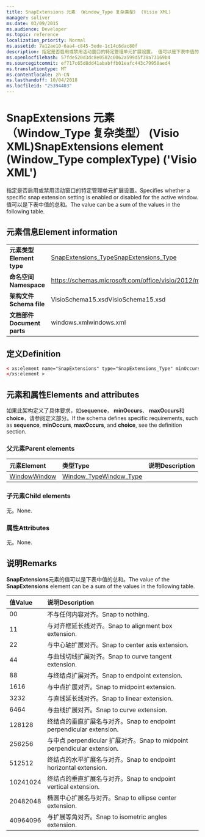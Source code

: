 ```yaml
---
title: SnapExtensions 元素 （Window_Type 复杂类型） (Visio XML)
manager: soliver
ms.date: 03/09/2015
ms.audience: Developer
ms.topic: reference
localization_priority: Normal
ms.assetid: 7a12ae10-6aa4-c845-5ede-1c14c6dac80f
description: 指定是否启用或禁用活动窗口的特定管理单元扩展设置。 值可以是下表中值的总和。
ms.openlocfilehash: 57fde520d3dc8e0582c0062a599d5f38a73169b4
ms.sourcegitcommit: ef717c65d8dd41ababffb01eafc443c79950aed4
ms.translationtype: MT
ms.contentlocale: zh-CN
ms.lasthandoff: 10/04/2018
ms.locfileid: "25394403"
---
```

# <a name="snapextensions-element-windowtype-complextype-visio-xml"></a><span data-ttu-id="11d55-104">SnapExtensions 元素 （Window_Type 复杂类型） (Visio XML)</span><span class="sxs-lookup"><span data-stu-id="11d55-104">SnapExtensions element (Window_Type complexType) ('Visio XML')</span></span>

<span data-ttu-id="11d55-105">指定是否启用或禁用活动窗口的特定管理单元扩展设置。</span><span class="sxs-lookup"><span data-stu-id="11d55-105">Specifies whether a specific snap extension setting is enabled or disabled for the active window.</span></span> <span data-ttu-id="11d55-106">值可以是下表中值的总和。</span><span class="sxs-lookup"><span data-stu-id="11d55-106">The value can be a sum of the values in the following table.</span></span>
  
## <a name="element-information"></a><span data-ttu-id="11d55-107">元素信息</span><span class="sxs-lookup"><span data-stu-id="11d55-107">Element information</span></span>

|||
|:-----|:-----|
|<span data-ttu-id="11d55-108">**元素类型**</span><span class="sxs-lookup"><span data-stu-id="11d55-108">**Element type**</span></span> <br/> |[<span data-ttu-id="11d55-109">SnapExtensions_Type</span><span class="sxs-lookup"><span data-stu-id="11d55-109">SnapExtensions_Type</span></span>](snapextensions_type-complextypevisio-xml.md) <br/> |
|<span data-ttu-id="11d55-110">**命名空间**</span><span class="sxs-lookup"><span data-stu-id="11d55-110">**Namespace**</span></span> <br/> |https://schemas.microsoft.com/office/visio/2012/main  <br/> |
|<span data-ttu-id="11d55-111">**架构文件**</span><span class="sxs-lookup"><span data-stu-id="11d55-111">**Schema file**</span></span> <br/> |<span data-ttu-id="11d55-112">VisioSchema15.xsd</span><span class="sxs-lookup"><span data-stu-id="11d55-112">VisioSchema15.xsd</span></span>  <br/> |
|<span data-ttu-id="11d55-113">**文档部件**</span><span class="sxs-lookup"><span data-stu-id="11d55-113">**Document parts**</span></span> <br/> |<span data-ttu-id="11d55-114">windows.xml</span><span class="sxs-lookup"><span data-stu-id="11d55-114">windows.xml</span></span>  <br/> |
   
## <a name="definition"></a><span data-ttu-id="11d55-115">定义</span><span class="sxs-lookup"><span data-stu-id="11d55-115">Definition</span></span>

```XML
< xs:element name="SnapExtensions" type="SnapExtensions_Type" minOccurs="0" maxOccurs="1" >
</xs:element >
```

## <a name="elements-and-attributes"></a><span data-ttu-id="11d55-116">元素和属性</span><span class="sxs-lookup"><span data-stu-id="11d55-116">Elements and attributes</span></span>

<span data-ttu-id="11d55-117">如果此架构定义了具体要求，如**sequence**， **minOccurs**、 **maxOccurs**和**choice**，请参阅定义部分。</span><span class="sxs-lookup"><span data-stu-id="11d55-117">If the schema defines specific requirements, such as **sequence**, **minOccurs**, **maxOccurs**, and **choice**, see the definition section.</span></span> 
  
### <a name="parent-elements"></a><span data-ttu-id="11d55-118">父元素</span><span class="sxs-lookup"><span data-stu-id="11d55-118">Parent elements</span></span>

|<span data-ttu-id="11d55-119">**元素**</span><span class="sxs-lookup"><span data-stu-id="11d55-119">**Element**</span></span>|<span data-ttu-id="11d55-120">**类型**</span><span class="sxs-lookup"><span data-stu-id="11d55-120">**Type**</span></span>|<span data-ttu-id="11d55-121">**说明**</span><span class="sxs-lookup"><span data-stu-id="11d55-121">**Description**</span></span>|
|:-----|:-----|:-----|
|[<span data-ttu-id="11d55-122">Window</span><span class="sxs-lookup"><span data-stu-id="11d55-122">Window</span></span>](window-element-windows_type-complextypevisio-xml.md) <br/> |[<span data-ttu-id="11d55-123">Window_Type</span><span class="sxs-lookup"><span data-stu-id="11d55-123">Window_Type</span></span>](window_type-complextypevisio-xml.md) <br/> ||
   
### <a name="child-elements"></a><span data-ttu-id="11d55-124">子元素</span><span class="sxs-lookup"><span data-stu-id="11d55-124">Child elements</span></span>

<span data-ttu-id="11d55-125">无。</span><span class="sxs-lookup"><span data-stu-id="11d55-125">None.</span></span>
  
### <a name="attributes"></a><span data-ttu-id="11d55-126">属性</span><span class="sxs-lookup"><span data-stu-id="11d55-126">Attributes</span></span>

<span data-ttu-id="11d55-127">无。</span><span class="sxs-lookup"><span data-stu-id="11d55-127">None.</span></span>
  
## <a name="remarks"></a><span data-ttu-id="11d55-128">说明</span><span class="sxs-lookup"><span data-stu-id="11d55-128">Remarks</span></span>

<span data-ttu-id="11d55-129">**SnapExtensions**元素的值可以是下表中值的总和。</span><span class="sxs-lookup"><span data-stu-id="11d55-129">The value of the **SnapExtensions** element can be a sum of the values in the following table.</span></span> 
  
|<span data-ttu-id="11d55-130">**值**</span><span class="sxs-lookup"><span data-stu-id="11d55-130">**Value**</span></span>|<span data-ttu-id="11d55-131">**说明**</span><span class="sxs-lookup"><span data-stu-id="11d55-131">**Description**</span></span>|
|:-----|:-----|
|<span data-ttu-id="11d55-132">0</span><span class="sxs-lookup"><span data-stu-id="11d55-132">0</span></span>  <br/> |<span data-ttu-id="11d55-133">不与任何内容对齐。</span><span class="sxs-lookup"><span data-stu-id="11d55-133">Snap to nothing.</span></span>  <br/> |
|<span data-ttu-id="11d55-134">1</span><span class="sxs-lookup"><span data-stu-id="11d55-134">1</span></span>  <br/> |<span data-ttu-id="11d55-135">与对齐框延长线对齐。</span><span class="sxs-lookup"><span data-stu-id="11d55-135">Snap to alignment box extension.</span></span>  <br/> |
|<span data-ttu-id="11d55-136">2</span><span class="sxs-lookup"><span data-stu-id="11d55-136">2</span></span>  <br/> |<span data-ttu-id="11d55-137">与中心轴扩展对齐。</span><span class="sxs-lookup"><span data-stu-id="11d55-137">Snap to center axis extension.</span></span>  <br/> |
|<span data-ttu-id="11d55-138">4</span><span class="sxs-lookup"><span data-stu-id="11d55-138">4</span></span>  <br/> |<span data-ttu-id="11d55-139">与曲线切线扩展对齐。</span><span class="sxs-lookup"><span data-stu-id="11d55-139">Snap to curve tangent extension.</span></span>  <br/> |
|<span data-ttu-id="11d55-140">8</span><span class="sxs-lookup"><span data-stu-id="11d55-140">8</span></span>  <br/> |<span data-ttu-id="11d55-141">与终结点扩展对齐。</span><span class="sxs-lookup"><span data-stu-id="11d55-141">Snap to endpoint extension.</span></span>  <br/> |
|<span data-ttu-id="11d55-142">16</span><span class="sxs-lookup"><span data-stu-id="11d55-142">16</span></span>  <br/> |<span data-ttu-id="11d55-143">与中点扩展对齐。</span><span class="sxs-lookup"><span data-stu-id="11d55-143">Snap to midpoint extension.</span></span>  <br/> |
|<span data-ttu-id="11d55-144">32</span><span class="sxs-lookup"><span data-stu-id="11d55-144">32</span></span>  <br/> |<span data-ttu-id="11d55-145">与直线延长线对齐。</span><span class="sxs-lookup"><span data-stu-id="11d55-145">Snap to linear extension.</span></span>  <br/> |
|<span data-ttu-id="11d55-146">64</span><span class="sxs-lookup"><span data-stu-id="11d55-146">64</span></span>  <br/> |<span data-ttu-id="11d55-147">与曲线扩展对齐。</span><span class="sxs-lookup"><span data-stu-id="11d55-147">Snap to curve extension.</span></span>  <br/> |
|<span data-ttu-id="11d55-148">128</span><span class="sxs-lookup"><span data-stu-id="11d55-148">128</span></span>  <br/> |<span data-ttu-id="11d55-149">终结点的垂直扩展名与对齐。</span><span class="sxs-lookup"><span data-stu-id="11d55-149">Snap to endpoint perpendicular extension.</span></span>  <br/> |
|<span data-ttu-id="11d55-150">256</span><span class="sxs-lookup"><span data-stu-id="11d55-150">256</span></span>  <br/> |<span data-ttu-id="11d55-151">与中点 perpendicular 扩展对齐。</span><span class="sxs-lookup"><span data-stu-id="11d55-151">Snap to midpoint perpendicular extension.</span></span>  <br/> |
|<span data-ttu-id="11d55-152">512</span><span class="sxs-lookup"><span data-stu-id="11d55-152">512</span></span>  <br/> |<span data-ttu-id="11d55-153">终结点的水平扩展名与对齐。</span><span class="sxs-lookup"><span data-stu-id="11d55-153">Snap to endpoint horizontal extension.</span></span>  <br/> |
|<span data-ttu-id="11d55-154">1024</span><span class="sxs-lookup"><span data-stu-id="11d55-154">1024</span></span>  <br/> |<span data-ttu-id="11d55-155">终结点的垂直扩展名与对齐。</span><span class="sxs-lookup"><span data-stu-id="11d55-155">Snap to endpoint vertical extension.</span></span>  <br/> |
|<span data-ttu-id="11d55-156">2048</span><span class="sxs-lookup"><span data-stu-id="11d55-156">2048</span></span>  <br/> |<span data-ttu-id="11d55-157">椭圆中心扩展名与对齐。</span><span class="sxs-lookup"><span data-stu-id="11d55-157">Snap to ellipse center extension.</span></span>  <br/> |
|<span data-ttu-id="11d55-158">4096</span><span class="sxs-lookup"><span data-stu-id="11d55-158">4096</span></span>  <br/> |<span data-ttu-id="11d55-159">与扩展等角对齐。</span><span class="sxs-lookup"><span data-stu-id="11d55-159">Snap to isometric angles extension.</span></span>  <br/> |
   

